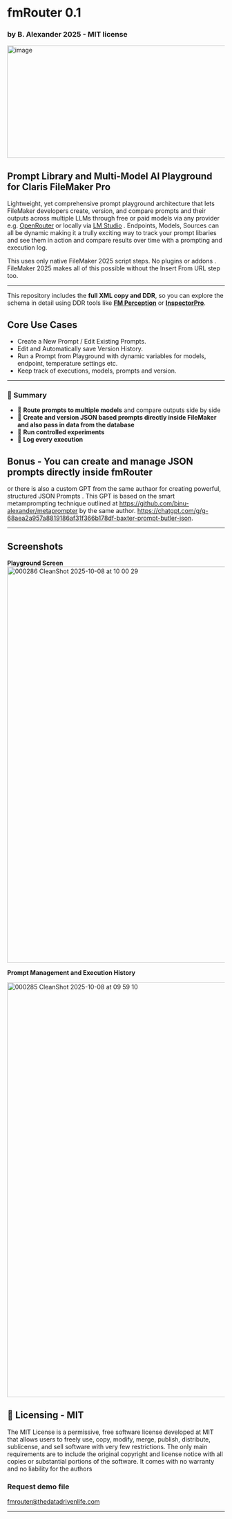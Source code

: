 # fmRouter 0.1 
### by B. Alexander 2025  - MIT license
<img width="610" height="260" alt="image" src="https://github.com/user-attachments/assets/10ea67e1-faf7-4551-a981-2e7eeded1f5d" />

## Prompt Library and Multi-Model  AI Playground  for Claris FileMaker Pro
Lightweight, yet comprehensive prompt playground architecture that lets FileMaker developers create, version, and compare prompts and their outputs across multiple LLMs through free or paid models via  any provider e.g.  [OpenRouter](https://openrouter.ai)  or locally via [LM Studio](https://lmstudio.ai) . Endpoints, Models, Sources can all be dynamic making it a trully exciting way to track your prompt libaries and see them in action and compare results over time with a prompting and execution log.

This uses  only native FileMaker 2025 script steps. No plugins or addons . 
FileMaker 2025 makes all of this possible without the Insert From URL step too.

---

This repository includes the **full XML copy and DDR**, so you can explore the schema in detail using DDR tools like [**FM Perception**](https://www.geistinteractive.com/products/fm-perception/) or [**InspectorPro**](https://www.productivecomputing.com/inspectorpro).



## Core Use Cases

- Create a New Prompt / Edit Existing Prompts.
- Edit and  Automatically save Version History.
- Run a Prompt from Playground with dynamic variables for models, endpoint, temperature settings etc.
- Keep track of executions, models, prompts and version.
---

### 🚀 Summary

* 🔀 **Route prompts to multiple models** and compare outputs side by side
* 📝 **Create and version JSON based prompts directly inside FileMaker and also pass in data from the database**
* 🧪 **Run controlled experiments**
* 💾 **Log every execution** 

## Bonus - You can create and manage JSON prompts directly inside **fmRouter**
or there is also a custom GPT from the same authaor for creating powerful, structured JSON Prompts  . 
This GPT is based on the smart metamprompting technique outlined at 
https://github.com/binu-alexander/metaprompter by the same author. 
https://chatgpt.com/g/g-68aea2a957a8819186af31f366b178df-baxter-prompt-butler-json.

---
## Screenshots

**Playground Screen**
<img width="1672" height="917" alt="000286 CleanShot 2025-10-08 at 10 00 29" src="https://github.com/user-attachments/assets/21943edc-f29d-4a3f-aac3-27d47849ca8f" />

**Prompt Management and Execution History**

<img width="1506" height="960" alt="000285 CleanShot 2025-10-08 at 09 59 10" src="https://github.com/user-attachments/assets/7bb51bb9-b862-4a7a-a877-81c4832c74b7" />


## 📄 Licensing - MIT 
The MIT License is a permissive, free software license developed at MIT that allows users to freely use, copy, modify, merge, publish, distribute, sublicense, and sell software with very few restrictions. The only main requirements are to include the original copyright and license notice with all copies or substantial portions of the software. It comes with no warranty and no liability for the authors
### Request demo file 

[fmrouter@thedatadrivenlife.com](mailto:fmrouter@thedatadrivenlife.com)


---

